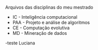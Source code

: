 ﻿Arquivos das disciplinas do meu mestrado

- IC - Inteligência computacional
- PAA - Projeto e análise de algoritmos
- CE - Computação evolutiva
- MD - Mineração de dados

-teste Luciana